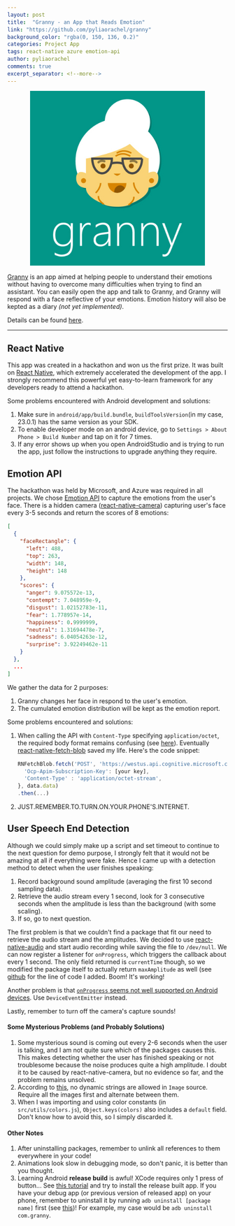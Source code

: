 ```yaml
---
layout: post
title:  "Granny - an App that Reads Emotion"
link: "https://github.com/pyliaorachel/granny"
background_color: "rgba(0, 150, 136, 0.2)"
categories: Project App
tags: react-native azure emotion-api
author: pyliaorachel
comments: true
excerpt_separator: <!--more-->
---
```


<p align="center"><img width="400px" height="400px" src="https://raw.githubusercontent.com/pyliaorachel/granny/master/img/granny-icon.jpg" /></p>

[Granny](https://github.com/pyliaorachel/granny) is an app aimed at helping people to understand their emotions without having to overcome many difficulties when trying to find an assistant. You can easily open the app and talk to Granny, and Granny will respond with a face reflective of your emotions. Emotion history will also be kepted as a diary _(not yet implemented)_. 

Details can be found [here](https://devpost.com/software/granny).

<!--more-->
---
## React Native

This app was created in a hackathon and won us the first prize. It was built on [React Native](https://facebook.github.io/react-native/), which extremely accelerated the development of the app. I strongly recommend this powerful yet easy-to-learn framework for any developers ready to attend a hackathon.

Some problems encountered with Android development and solutions:

1. Make sure in `android/app/build.bundle`, `buildToolsVersion`(in my case, 23.0.1) has the same version as your SDK.
2. To enable developer mode on an android device, go to `Settings > About Phone > Build Number` and tap on it for 7 times.
3. If any error shows up when you open AndroidStudio and is trying to run the app, just follow the instructions to upgrade anything they require.

## Emotion API

The hackathon was held by Microsoft, and Azure was required in all projects. We chose [Emotion API](https://dev.projectoxford.ai/docs/services/5639d931ca73072154c1ce89/operations/563b31ea778daf121cc3a5fa) to capture the emotions from the user's face. There is a hidden camera ([react-native-camera](https://github.com/lwansbrough/react-native-camera)) capturing user's face every 3-5 seconds and return the scores of 8 emotions:

```json
[
  {
    "faceRectangle": {
      "left": 488,
      "top": 263,
      "width": 148,
      "height": 148
    },
    "scores": {
      "anger": 9.075572e-13,
      "contempt": 7.048959e-9,
      "disgust": 1.02152783e-11,
      "fear": 1.778957e-14,
      "happiness": 0.9999999,
      "neutral": 1.31694478e-7,
      "sadness": 6.04054263e-12,
      "surprise": 3.92249462e-11
    }
  },
  ...
]
```

We gather the data for 2 purposes:

1. Granny changes her face in respond to the user's emotion.
2. The cumulated emotion distribution will be kept as the emotion report.

Some problems encountered and solutions:

1. When calling the API with `Content-Type` specifying `application/octet`, the required body format remains confusing (see [here](http://stackoverflow.com/questions/37900554/microsoft-cognitive-services-uploading-image)). Eventually [react-native-fetch-blob](https://github.com/wkh237/react-native-fetch-blob) saved my life. Here's the code snippet:

	```js
	RNFetchBlob.fetch('POST', 'https://westus.api.cognitive.microsoft.com/emotion/v1.0/recognize', {
	  'Ocp-Apim-Subscription-Key': [your key],
	  'Content-Type' : 'application/octet-stream',
	}, data.data)
	.then(...)
	```

2. JUST.REMEMBER.TO.TURN.ON.YOUR.PHONE'S.INTERNET.

## User Speech End Detection

Although we could simply make up a script and set timeout to continue to the next question for demo purpose, I strongly felt that it would not be amazing at all if everything were fake. Hence I came up with a detection method to detect when the user finishes speaking:

1. Record background sound amplitude (averaging the first 10 second sampling data).
2. Retrieve the audio stream every 1 second, look for 3 consecutive seconds when the amplitude is less than the background (with some scaling).
3. If so, go to next question.

The first problem is that we couldn't find a package that fit our need to retrieve the audio stream and the amplitudes. We decided to use [react-native-audio](https://github.com/jsierles/react-native-audio) and start audio recording while saving the file to `/dev/null`. We can now register a listener for `onProgress`, which triggers the callback about every 1 second. The only field returned is `currentTime` though, so we modified the package itself to actually return `maxAmplitude` as well (see [github](https://github.com/pyliaorachel/granny) for the line of code I added. Boom! It's working!

Another problem is that [`onProgress` seems not well supported on Android devices](https://github.com/jsierles/react-native-audio/issues/111). Use `DeviceEventEmitter` instead.

Lastly, remember to turn off the camera's capture sounds!

#### Some Mysterious Problems (and Probably Solutions)

1. Some mysterious sound is coming out every 2-6 seconds when the user is talking, and I am not quite sure which of the packages causes this. This makes detecting whether the user has finished speaking or not troublesome because the noise produces quite a high amplitude. I doubt it to be caused by react-native-camera, but no evidence so far, and the problem remains unsolved.
2. According to [this](https://github.com/facebook/react-native/issues/2481), no dynamic strings are allowed in `Image` source. Require all the images first and alternate between them.
3. When I was importing and using color constants (in `src/utils/colors.js`), `Object.keys(colors)` also includes a `default` field. Don't know how to avoid this, so I simply discarded it.

#### Other Notes

1. After uninstalling packages, remember to unlink all references to them everywhere in your code!
2. Animations look slow in debugging mode, so don't panic, it is better than you thought.
3. Learning Android __release build__ is awful! XCode requires only 1 press of button... See [this tutorial](https://github.com/shyjal/reactnative-android-production) and try to install the release built app. If you have your debug app (or previous version of released app) on your phone, remember to uninstall it by running `adb uninstall [package name]` first (see [this](http://stackoverflow.com/questions/26794862/failure-install-failed-update-incompatible-even-if-app-appears-to-not-be-insta))! For example, my case would be `adb uninstall com.granny`.













